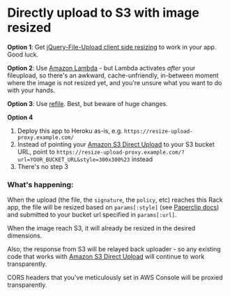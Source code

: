 # Directly upload to S3 with image resized

**Option 1**: Get [jQuery-File-Upload client side resizing](https://github.com/blueimp/jQuery-File-Upload/wiki/Client-side-Image-Resizing) to work in your app. Good luck.

**Option 2**: Use [Amazon Lambda](http://aws.amazon.com/lambda/) - but Lambda activates *after* your fileupload, so there's an awkward, cache-unfriendly, in-between moment where the image is not resized yet, and you're unsure what you want to do with your hands.

**Option 3**: Use [refile](https://github.com/elabs/refile). Best, but beware of huge changes.

**Option 4**

1. Deploy this app to Heroku as-is, e.g. `https://resize-upload-proxy.example.com/`
2. Instead of pointing your [Amazon S3 Direct Upload](https://aws.amazon.com/articles/1434) to your S3 bucket URL, point to `https://resize-upload-proxy.example.com/?url=YOUR_BUCKET_URL&style=300x300%23` instead
3. There's no step 3

### What's happening:

When the upload (the file, the `signature`, the `policy`, etc) reaches this Rack app, the file will be resized based on `params[:style]` (see [Paperclip docs](https://github.com/thoughtbot/paperclip/wiki/Thumbnail-Generation#resizing-options)) and submitted to your bucket url specified in `params[:url]`.

When the image reach S3, it will already be resized in the desired dimensions.

Also, the response from S3 will be relayed back uploader - so any existing code that works with [Amazon S3 Direct Upload](https://aws.amazon.com/articles/1434) will continue to work transparently.

CORS headers that you've meticulously set in AWS Console will be proxied transparently.
